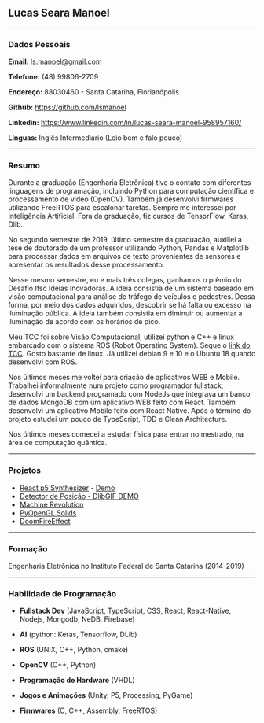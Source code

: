 ## Lucas Seara Manoel

---

### Dados Pessoais

**Email:** ls.manoel@gmail.com

**Telefone:** (48) 99806-2709

**Endereço:** 88030460 - Santa Catarina, Florianópolis

**Github:** <https://github.com/lsmanoel>

**Linkedin:** <https://www.linkedin.com/in/lucas-seara-manoel-958957160/>

**Línguas:** Inglês Intermediário (Leio bem e falo pouco)

---

### Resumo

Durante a graduação (Engenharia Eletrônica) tive o contato com diferentes linguagens de programação, incluindo Python para computação científica e processamento de vídeo (OpenCV). Também já desenvolvi firmwares utilizando FreeRTOS para escalonar tarefas. Sempre me interessei por Inteligência Artificial. Fora da graduação, fiz cursos de TensorFlow, Keras, Dlib.

No segundo semestre de 2019, último semestre da graduação, auxiliei a tese de doutorado de um professor utilizando Python, Pandas e Matplotlib para processar dados em arquivos de texto provenientes de sensores e apresentar os resultados desse processamento.

Nesse mesmo semestre, eu e mais três colegas, ganhamos o prêmio do Desafio Ifsc Ideias Inovadoras. A ideia consistia de um sistema baseado em visão computacional para análise de tráfego de veículos e pedestres. Dessa forma, por meio dos dados adquiridos, descobrir se há falta ou excesso na iluminação pública. A ideia também consistia em diminuir ou aumentar a iluminação de acordo com os horários de pico.

Meu TCC foi sobre Visão Computacional, utilizei python e C++ e linux embarcado com o sistema ROS (Robot Operating System). Segue o [link do TCC](https://www.overleaf.com/read/knnfcxbkfdhb). Gosto bastante de linux. Já utilizei debian 9 e 10 e o Ubuntu 18 quando desenvolvi com ROS.

Nos últimos meses me voltei para criação de aplicativos WEB e Mobile. Trabalhei informalmente num projeto como programador fullstack, desenvolvi um backend programado com NodeJs que integrava um banco de dados MongoDB com um aplicativo WEB feito com React. Também desenvolvi um aplicativo Mobile feito com React Native. Após o término do projeto estudei um pouco de TypeScript, TDD e Clean Architecture.

Nos últimos meses comecei a estudar física para entrar no mestrado, na área de computação quântica.

---

### Projetos 

* [React p5 Synthesizer](https://github.com/lsmanoel/react_p5_synthesizer) - [Demo](https://react-p5-synthesizer.herokuapp.com/)
* [Detector de Posição - Dlib](https://github.com/lsmanoel/RobotSense_Dlib)[GIF DEMO](https://github.com/lsmanoel/RobotSense_Dlib/blob/master/img/Peek%2026-08-2019%2018-50.gif)
* [Machine Revolution](https://github.com/lsmanoel/MachineRevolution)
* [PyOpenGL Solids](https://github.com/lsmanoel/PyOpenGL/tree/master/solids)
* [DoomFireEffect](https://github.com/lsmanoel/DoomFireEffect_ProcessingVersion)
---

### Formação

Engenharia Eletrônica no Instituto Federal de Santa Catarina (2014-2019)

---

### Habilidade de Programação

* **Fullstack Dev** (JavaScript, TypeScript, CSS, React, React-Native, Nodejs, Mongodb, NeDB, Firebase)

* **AI** (python: Keras, Tensorflow, DLib)

* **ROS** (UNIX, C++, Python, cmake)

* **OpenCV** (C++, Python)

* **Programação de Hardware** (VHDL)

* **Jogos e Animações** (Unity, P5, Processing, PyGame)

* **Firmwares** (C, C++, Assembly, FreeRTOS)
